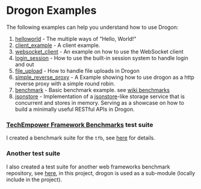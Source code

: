 # Drogon Examples

The following examples can help you understand how to use Drogon:

1. [helloworld](https://github.com/an-tao/drogon/tree/master/examples/helloworld) - The multiple ways of "Hello, World!"
2. [client_example](https://github.com/an-tao/drogon/tree/master/examples/client_example/main.cc) - A client example.
3. [websocket_client](https://github.com/an-tao/drogon/tree/master/examples/websocket_client/WebSocketClient.cc) - An example on how to use the WebSocket client
4. [login_session](https://github.com/an-tao/drogon/tree/master/examples/login_session) - How to use the built-in session system to handle login and out
5. [file_upload](https://github.com/an-tao/drogon/tree/master/examples/file_upload) - How to handle file uploads in Drogon
6. [simple_reverse_proxy](https://github.com/an-tao/drogon/tree/master/examples/simple_reverse_proxy) - A Example showing how to use drogon as a http reverse 
proxy with a simple round robin.
7. [benchmark](https://github.com/an-tao/drogon/tree/master/examples/benchmark) - Basic benchmark example. see [wiki benchmarks](https://github.com/an-tao/drogon/wiki/13-Benchmarks)
8. [jsonstore](https://github.com/an-tao/drogon/tree/master/examples/jsonstore) - Implementation of a [jsonstore](https://github.com/bluzi/jsonstore)-like storage service that is concurrent and stores in memory. Serving as a showcase on how to build a minimally useful RESTful APIs in Drogon.


### [TechEmpower Framework Benchmarks](https://github.com/TechEmpower/FrameworkBenchmarks) test suite

I created a benchmark suite for the `tfb`, see [here](https://github.com/TechEmpower/FrameworkBenchmarks/tree/master/frameworks/C%2B%2B/drogon) for details.

### Another test suite

I also created a test suite for another web frameworks benchmark repository, see [here](https://github.com/the-benchmarker/web-frameworks/tree/master/cpp/drogon), in this project, drogon is used as a sub-module (locally include in the project).